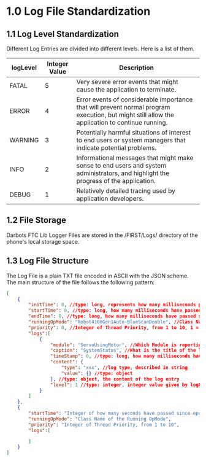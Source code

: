 # 1.0 Log File Standardization

## 1.1 Log Level Standardization
Different Log Entries are divided into different levels. Here is a list of them.

|logLevel|Integer Value|Description|
|--------|-------------|-----------|
|FATAL|5|Very severe error events that might cause the application to terminate.|
|ERROR|4|Error events of considerable importance that will prevent normal program execution, but might still allow the application to continue running.|
|WARNING|3|Potentially harmful situations of interest to end users or system managers that indicate potential problems.|
|INFO|2|Informational messages that might make sense to end users and system administrators, and highlight the progress of the application.|
|DEBUG|1|Relatively detailed tracing used by application developers.|

## 1.2 File Storage
Darbots FTC Lib Logger Files are stored in the /FIRST/Logs/ directory of the phone's local storage space.   

## 1.3 Log File Structure
The Log File is a plain TXT file encoded in ASCII with the JSON scheme. The main structure of the file follows the following pattern:

```json
[
    {
        "initTime": 0, //type: long, represents how many milliseconds passed since EPOCH until OpMode Initialization, time zone = UTC.
        "startTime": 0, //type: long, how many milliseconds have passed since initialization until OpMode start, -1 = not started,
        "endTime": 0, //type: long, how many milliseconds have passed since initialization until OpMode stop
        "runningOpMode": "Robot4100Gen1Auto-BlueScanDouble", //Class Name of the Running OpMode
        "priority": 0, //Integer of Thread Priority, from 1 to 10, 1 = lowest, 10 = highest priority
        "logs":[
            {
                "module": "ServoUsingMotor", //Which Module is reporting this log?
                "caption": "SystemStatus", //What is the title of the log?
                "timeStamp": 0, //type: long, how many milliseconds have passed since initialization until this log entry is recorded
                "content": {
                    "type": "xxx", //log type, described in string
                    "value": {} //type: object
                }, //type: object, the content of the log entry
                "level": 1 //type: integer, integer value given by logLevel specified above.
            }
        ]
    },
    {
        "startTime": "Integer of how many seconds have passed since epoch",
        "runningOpMode": "Class Name of the Running OpMode",
        "priority": "Integer of Thread Priority, from 1 to 10",
        "logs":[

        ]
    }
]
```
